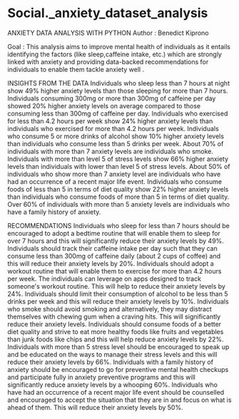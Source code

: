# Social._anxiety_dataset_analysis


ANXIETY DATA ANALYSIS WITH PYTHON
Author : Benedict Kiprono

Goal : This analysis aims to improve mental health of individuals as it entails identifying the factors (like sleep,caffeine intake, etc.) which are strongly linked with anxiety and providing data-backed recommendations for individuals to enable them tackle anxiety well .


INSIGHTS FROM THE DATA
Individuals who sleep less than 7 hours at night show 49% higher anxiety levels than those sleeping for more than 7 hours.
Individuals consuming 300mg or more than 300mg of caffeine per day showed 20% higher anxiety levels on average compared to those consuming less than 300mg of caffeine per day.
Individuals who exercised for less than 4.2 hours per week show 24% higher anxiety levels than individuals who exercised for more than 4.2 hours per week.
Individuals who consume 5 or more drinks of alcohol show 10% higher anxiety levels than individuals who consume less than 5 drinks per week.
About 70% of individuals with more than 7 anxiety levels are individuals who smoke.
Individuals with more than level 5 of stress levels show 66% higher anxiety levels than individuals with lower than level 5 of stress levels.
About 50% of individuals who show more than 7 anxiety level are individuals who have had an occurrence of a recent major life event.
Individuals who consume foods of less than 5 in terms of diet quality show 22% higher anxiety levels than individuals who consume foods of more than 5 in terms of diet quality.
Over 60% of individuals with more than 5 anxiety levels are individuals who have a family history of anxiety.


RECOMMENDATIONS
Individuals who sleep for less than 7 hours should be encouraged to adopt a bedtime routine that will enable them to sleep for over 7 hours and this will significantly reduce their anxiety levels by 49%.
Individuals should track their caffeine intake per day such that they can consume less than 300mg of caffeine daily (about 2 cups of coffee) and this will reduce their anxiety levels by 20%.
Individuals should adopt a workout routine that will enable them to exercise for more than 4.2 hours per week. The individuals can leverage on apps designed to track someone's workout routine. This will help to reduce their anxiety levels by 24%.
Individuals should limit their consumption of alcohol to be less than 5 drinks per week and this will reduce their anxiety levels by 10%.
Individuals who smoke should avoid smoking and alternatively, they may distract themselves with chewing gum when a craving hits. This will significantly reduce their anxiety levels.
Individuals should consume foods of a better diet quality and strive to eat more healthy foods like fruits and vegetables than junk foods like chips and this will help reduce anxiety levels by 22%.
Individuals with more than 5 stress level should be encouraged to speak up and be educated on the ways to manage their stress levels and this will reduce their anxiety levels by 66%.
Individuals with a family history of anxiety should be encouraged to go for preventive mental health checkups and participate fully in anxiety preventive programs and this will significantly reduce anxiety levels by a whooping 60%.
Individuals who have had an occurrence of a recent major life event should be counselled and encouraged to accept the situation that they are in and focus on what is ahead of them. This will reduce their anxiety levels by 50%.
